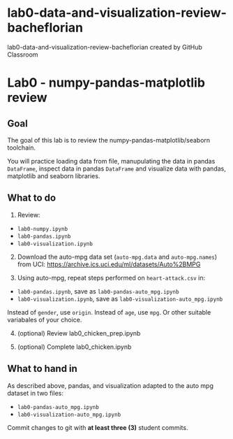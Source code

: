 # lab0-data-and-visualization-review-bacheflorian
lab0-data-and-visualization-review-bacheflorian created by GitHub Classroom

# Lab0 - numpy-pandas-matplotlib review

## Goal

The goal of this lab is to review the numpy-pandas-matplotlib/seaborn toolchain.

You will practice loading data from file, manupulating the data in pandas `DataFrame`, inspect data in pandas `DataFrame` and visualize data with pandas, matplotlib and seaborn libraries.

## What to do
1. Review:
- `lab0-numpy.ipynb`
- `lab0-pandas.ipynb`
- `lab0-visualization.ipynb`

2. Download the auto-mpg data set (`auto-mpg.data` and `auto-mpg.names`) from UCI: https://archive.ics.uci.edu/ml/datasets/Auto%2BMPG

3. Using auto-mpg, repeat steps performed on `heart-attack.csv` in:
- `lab0-pandas.ipynb`, save as `lab0-pandas-auto_mpg.ipynb`
- `lab0-visualization.ipynb`, save as `lab0-visualization-auto_mpg.ipynb`

Instead of `gender`, use `origin`. Instead of `age`, use `mpg`. Or other suitable variabales of your choice.

4. (optional) Review lab0_chicken_prep.ipynb

5. (optional) Complete lab0_chicken.ipynb


## What to hand in
As described above, pandas, and visualization adapted to the auto mpg dataset in two files:
- `lab0-pandas-auto_mpg.ipynb`
- `lab0-visualization-auto_mpg.ipynb`

Commit changes to git with **at least three (3)** student commits.
